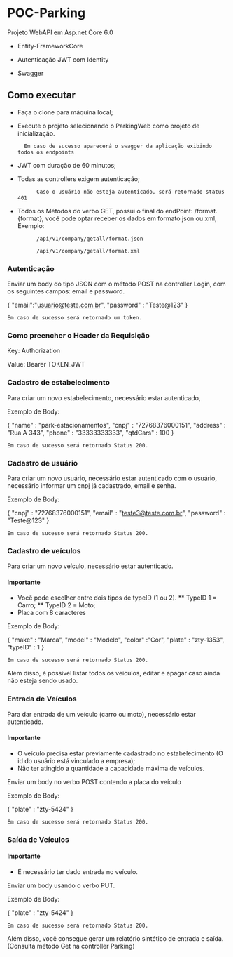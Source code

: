 # POC-Parking
Projeto WebAPI em Asp.net Core 6.0

* Entity-FrameworkCore

* Autenticação JWT com Identity

* Swagger

## Como executar

* Faça o clone para máquina local;

* Execute o projeto selecionando o ParkingWeb como projeto de inicialização.

		Em caso de sucesso aparecerá o swagger da aplicação exibindo todos os endpoints


* JWT com duração de 60 minutos;

* Todas as controllers exigem autenticação;

			Caso o usuário não esteja autenticado, será retornado status 401


* Todos os Métodos do verbo GET, possui o final do endPoint: /format.{format}, você pode optar receber os dados em formato json ou xml, Exemplo:
			
			/api/v1/company/getall/format.json
			
			/api/v1/company/getall/format.xml
### Autenticação
Enviar um body do tipo JSON com o método POST na controller Login, com os seguintes campos: email e password.

{
	"email":"usuario@teste.com.br",
	"password" : "Teste@123"
}

    Em caso de sucesso será retornado um token.

### Como preencher o Header da Requisição
  Key: Authorization
  
  Value: Bearer TOKEN_JWT

### Cadastro de estabelecimento 
  Para criar um novo estabelecimento, necessário estar autenticado, 
  
  Exemplo de Body:
  
  {
	"name" : "park-estacionamentos",
	 "cnpj" : "72768376000151",
	 "address" : "Rua A 343",
	 "phone" : "33333333333",
	 "qtdCars" : 100
  }
  
    Em caso de sucesso será retornado Status 200.
  

  ### Cadastro de usuário 
  Para criar um novo usuário, necessário estar autenticado com o usuário, necessário informar um cnpj já cadastrado, email e senha.
  
  Exemplo de Body:
  
  {
		 "cnpj" : "72768376000151",
		 "email" : "teste3@teste.com.br",
		 "password" : "Teste@123"
  }
  
    Em caso de sucesso será retornado Status 200.
  
### Cadastro de veículos

  Para criar um novo veículo, necessário estar autenticado.
  
  #### Importante
  * Você pode escolher entre dois tipos de typeID (1 ou 2).
  	** TypeID 1 = Carro;
	** TypeID 2 = Moto;
  * Placa com 8 caracteres

Exemplo de Body:
  
 {
		"make" : "Marca",
		"model" : "Modelo",
		"color" :"Cor",
		"plate" : "zty-1353",
		"typeID" : 1
}

    Em caso de sucesso será retornado Status 200.
    
  Além disso, é possível listar todos os veículos, editar e apagar caso ainda não esteja sendo usado.
  
  ### Entrada de Veículos
  
  Para dar entrada de um veículo (carro ou moto), necessário estar autenticado.
  
  #### Importante
  
  * O veículo precisa estar previamente cadastrado no estabelecimento (O id do usuário está vinculado a empresa);
  * Não ter atingido a quantidade a capacidade máxima de veículos.
  
  Enviar um body no verbo POST contendo a placa do veículo
  
  Exemplo de Body:
  
{
	"plate" : "zty-5424"
}

    Em caso de sucesso será retornado Status 200.
    
    
   ### Saída de Veículos
   
   #### Importante

* É necessário ter dado entrada no veículo.

Enviar um body usando o verbo PUT.

  Exemplo de Body:
  
{
	"plate" : "zty-5424"
}

    Em caso de sucesso será retornado Status 200.
    
  Além disso, você consegue gerar um relatório sintético de entrada e saída. (Consulta método Get na controller Parking) 




